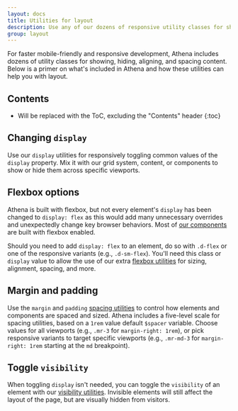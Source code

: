 ```yaml
---
layout: docs
title: Utilities for layout
description: Use any of our dozens of responsive utility classes for showing, hiding, aligning, and spacing content.
group: layout
---
```


For faster mobile-friendly and responsive development, Athena includes dozens of utility classes for showing, hiding, aligning, and spacing content. Below is a primer on what's included in Athena and how these utilities can help you with layout.

## Contents

* Will be replaced with the ToC, excluding the "Contents" header
{:toc}

## Changing `display`

Use our `display` utilities for responsively toggling common values of the `display` property. Mix it with our grid system, content, or components to show or hide them across specific viewports.

## Flexbox options

Athena is built with flexbox, but not every element's `display` has been changed to `display: flex` as this would add many unnecessary overrides and unexpectedly change key browser behaviors. Most of [our components](/components/) are built with flexbox enabled.

Should you need to add `display: flex` to an element, do so with `.d-flex` or one of the responsive variants (e.g., `.d-sm-flex`). You'll need this class or `display` value to allow the use of our extra [flexbox utilities](/utilities/flexbox/) for sizing, alignment, spacing, and more.

## Margin and padding

Use the `margin` and `padding` [spacing utilities](/utilities/spacing/) to control how elements and components are spaced and sized. Athena includes a five-level scale for spacing utilities, based on a `1rem` value default `$spacer` variable. Choose values for all viewports (e.g., `.mr-3` for `margin-right: 1rem`), or pick responsive variants to target specific viewports (e.g., `.mr-md-3` for `margin-right: 1rem` starting at the `md` breakpoint).

## Toggle `visibility`

When toggling `display` isn't needed, you can toggle the `visibility` of an element with our [visibility utilities](/utilities/invisible-content/). Invisible elements will still affect the layout of the page, but are visually hidden from visitors.
